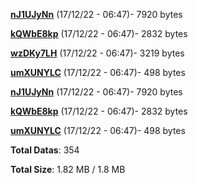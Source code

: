 [**nJ1UJyNn**](/data/nJ1UJyNn.txt) (17/12/22 - 06:47)- 7920 bytes

[**kQWbE8kp**](/data/kQWbE8kp.txt) (17/12/22 - 06:47)- 2832 bytes

[**wzDKy7LH**](/data/wzDKy7LH.txt) (17/12/22 - 06:47)- 3219 bytes

[**umXUNYLC**](/data/umXUNYLC.txt) (17/12/22 - 06:47)- 498 bytes

[**nJ1UJyNn**](/data/nJ1UJyNn.txt) (17/12/22 - 06:47)- 7920 bytes

[**kQWbE8kp**](/data/kQWbE8kp.txt) (17/12/22 - 06:47)- 2832 bytes

[**umXUNYLC**](/data/umXUNYLC.txt) (17/12/22 - 06:47)- 498 bytes

**Total Datas**: 354

**Total Size**: 1.82 MB / 1.8 MB